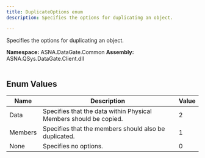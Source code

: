 ```yaml
---
title: DuplicateOptions enum
description: Specifies the options for duplicating an object.

---
```


Specifies the options for duplicating an object.

**Namespace:** ASNA.DataGate.Common
**Assembly:** ASNA.QSys.DataGate.Client.dll
<br>
<br>

## Enum Values

| Name | Description | Value
| --- | --- | --- 
| Data | Specifies that the data within Physical Members should be copied. | 2 |
| Members | Specifies that the members should also be duplicated. | 1 |
| None | Specifies no options. | 0 |
